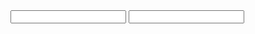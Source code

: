 <?xml version="1.0"?>
<flowgorithm fileversion="4.2">
    <attributes>
        <attribute name="name" value="Guessing Game 1-5"/>
        <attribute name="authors" value="Payton"/>
        <attribute name="about" value=""/>
        <attribute name="saved" value="2024-09-29 10:24:22 PM"/>
        <attribute name="created" value="UGF5dG9uO1BBWVRPTi1QQzsyMDI0LTA5LTI5OzA5OjUyOjA5IFBNOzI1OTk="/>
        <attribute name="edited" value="UGF5dG9uO1BBWVRPTi1QQzsyMDI0LTA5LTI5OzEwOjI0OjIyIFBNOzE7MjY5Mw=="/>
    </attributes>
    <function name="Main" type="None" variable="">
        <parameters/>
        <body>
            <declare name="RandomNumber" type="Integer" array="False" size=""/>
            <declare name="Guess" type="Integer" array="False" size=""/>
            <assign variable="RandomNumber" expression="Random(5)"/>
            <output expression="&quot;Enter a number between 1 and 5&quot;" newline="True"/>
            <input variable="Guess"/>
            <while expression="Guess &lt;&gt; RandomNumber">
                <if expression="Guess &lt; RandomNumber">
                    <then>
                        <output expression="&quot;To Low&quot;" newline="True"/>
                    </then>
                    <else>
                        <if expression="Guess &gt; RandomNumber">
                            <then>
                                <output expression="&quot;To High&quot;" newline="True"/>
                            </then>
                            <else/>
                        </if>
                    </else>
                </if>
                <output expression="&quot;Enter a number between 1 and 5&quot;" newline="True"/>
                <input variable="Guess"/>
            </while>
            <output expression="&quot;Correct! Play again?&quot;" newline="True"/>
        </body>
    </function>
</flowgorithm>
